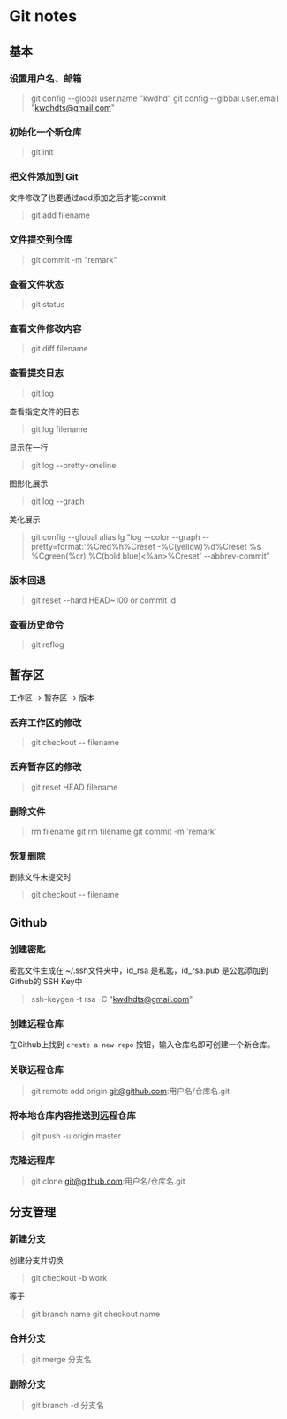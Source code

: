 # Git notes

## 基本
### 设置用户名、邮箱
> git config --global user.name "kwdhd"
> git config --glbbal user.email "kwdhdts@gmail.com"


### 初始化一个新仓库
> git init 

### 把文件添加到 Git
文件修改了也要通过add添加之后才能commit
> git add filename

### 文件提交到仓库
> git commit -m "remark"

### 查看文件状态
> git status

### 查看文件修改内容
> git diff filename 

### 查看提交日志
> git log

查看指定文件的日志
> git log filename

显示在一行
> git log --pretty=oneline

图形化展示
> git log --graph

美化展示
>git config --global alias.lg "log --color --graph --pretty=format:'%Cred%h%Creset -%C(yellow)%d%Creset %s %Cgreen(%cr) %C(bold blue)<%an>%Creset' --abbrev-commit"


### 版本回退
> git reset --hard HEAD~100 or commit id

### 查看历史命令
> git reflog

## 暂存区
工作区 -> 暂存区 -> 版本

### 丢弃工作区的修改
> git checkout -- filename 

### 丢弃暂存区的修改
> git reset HEAD filename


### 删除文件
> rm filename
> git rm filename
> git commit -m 'remark'

### 恢复删除
删除文件未提交时
> git checkout -- filename


## Github

### 创建密匙
密匙文件生成在 ~/.ssh文件夹中，id_rsa 是私匙，id_rsa.pub 是公匙添加到Github的 SSH Key中
> ssh-keygen -t rsa -C "kwdhdts@gmail.com"

### 创建远程仓库
在Github上找到 `create a new repo`  按钮，输入仓库名即可创建一个新仓库。


### 关联远程仓库
> git remote add origin git@github.com:用户名/仓库名.git

### 将本地仓库内容推送到远程仓库
> git push -u  origin master

### 克隆远程库
> git clone git@github.com:用户名/仓库名.git


## 分支管理

### 新建分支
创建分支并切换
> git checkout -b work

等于
> git branch name
> git checkout name


### 合并分支
> git merge 分支名

### 删除分支
> git branch -d 分支名